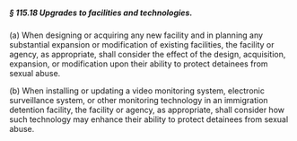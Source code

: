 ##### § 115.18 Upgrades to facilities and technologies. #####

(a) When designing or acquiring any new facility and in planning any substantial expansion or modification of existing facilities, the facility or agency, as appropriate, shall consider the effect of the design, acquisition, expansion, or modification upon their ability to protect detainees from sexual abuse.

(b) When installing or updating a video monitoring system, electronic surveillance system, or other monitoring technology in an immigration detention facility, the facility or agency, as appropriate, shall consider how such technology may enhance their ability to protect detainees from sexual abuse.